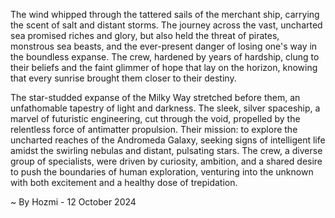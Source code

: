 
The wind whipped through the tattered sails of the merchant ship, carrying the scent of salt and distant storms. The journey across the vast, uncharted sea promised riches and glory, but also held the threat of pirates, monstrous sea beasts, and the ever-present danger of losing one's way in the boundless expanse. The crew, hardened by years of hardship, clung to their beliefs and the faint glimmer of hope that lay on the horizon, knowing that every sunrise brought them closer to their destiny.

The star-studded expanse of the Milky Way stretched before them, an unfathomable tapestry of light and darkness. The sleek, silver spaceship, a marvel of futuristic engineering, cut through the void, propelled by the relentless force of antimatter propulsion. Their mission: to explore the uncharted reaches of the Andromeda Galaxy, seeking signs of intelligent life amidst the swirling nebulas and distant, pulsating stars. The crew, a diverse group of specialists, were driven by curiosity, ambition, and a shared desire to push the boundaries of human exploration, venturing into the unknown with both excitement and a healthy dose of trepidation. 

~ By Hozmi - 12 October 2024
